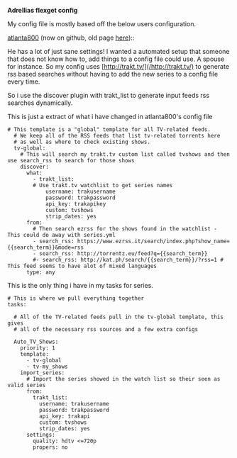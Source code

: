 **Adrellias flexget config**

My config file is mostly based off the below users configuration.   

[atlanta800](https://github.com/atlanta800/dotfiles/tree/master/flexget) (now on github, old page [here](/Cookbook/UserAtlanta800))::

He has a lot of just sane settings! I wanted a automated setup that someone that does not know how to, add things to a config file could use. 
A spouse for instance. So my config uses [http://trakt.tv/](/http://trakt.tv/) to generate rss based searches without having to add the new series to a config file every time. 

So i use the discover plugin with trakt_list to generate input feeds rss searches dynamically.

This is just a extract of what i have changed in atlanta800's config file

```
# This template is a "global" template for all TV-related feeds.
  # We keep all of the RSS feeds that list tv-related torrents here
  # as well as where to check existing shows.
  tv-global:
    # This will search my trakt.tv custom list called tvshows and then use search_rss to search for those shows 
    discover:
      what:
        - trakt_list:
        # Use trakt.tv watchlist to get series names 
            username: trakusername
            password: trakpassword
            api_key: trakapikey
            custom: tvshows
            strip_dates: yes
      from:
        # Then search ezrss for the shows found in the watchlist - This could do away with series.yml
        - search_rss: https://www.ezrss.it/search/index.php?show_name={{search_term}}&mode=rss
        - search_rss: http://torrentz.eu/feed?q={{search_term}}
        #- search_rss: http://kat.ph/search/{{search_term}}/?rss=1 # This feed seems to have alot of mixed languages
      type: any
```

This is the only thing i have in my tasks for series.


```
# This is where we pull everything together
tasks:

  # All of the TV-related feeds pull in the tv-global template, this gives
  # all of the necessary rss sources and a few extra configs

  Auto_TV_Shows:
    priority: 1
    template:
      - tv-global
      - tv-my_shows
    import_series:
      # Import the series showed in the watch list so their seen as valid series
      from:
        trakt_list:
          username: trakusername
          password: trakpassword
          api_key: trakapi
          custom: tvshows
          strip_dates: yes
      settings:
        quality: hdtv <=720p
        propers: no
```
